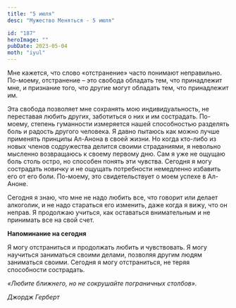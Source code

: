 ```yaml
---
title: "5 июля"
desc: "Мужество Меняться - 5 июля"

id: "187"
heroImage: ""
pubDate: 2023-05-04
moth: "iyul"
---
```


Мне кажется, что слово «отстранение» часто понимают неправильно. По-моему,
отстранение – это свобода обладать тем, что принадлежит мне, и признание того,
что другие могут обладать тем, что принадлежит им.

Эта свобода позволяет мне сохранять мою индивидуальность, не переставая любить
других, заботиться о них и им сострадать. По-моему, степень гуманности
измеряется нашей способностью разделять боль и радость другого человека. Я
давно пытаюсь как можно лучше применять принципы Ал-Анона в своей жизни. Но
когда кто-либо из новых членов содружества делится своими страданиями, я
невольно мысленно возвращаюсь к своему первому дню. Сам я уже не ощущаю боль
столь остро, но способен понять эти чувства. Сегодня я могу сострадать новичку
и не ощущать потребности немедленно избавить его от его боли. По-моему, это
свидетельствует о моем успехе в Ал-Аноне.

Сегодня я знаю, что мне не надо любить все, что говорит или делает алкоголик,
и не надо стараться его изменить, даже когда я вижу, что он неправ. Я
продолжаю учиться, как оставаться внимательным и не принимать все на свой
счет.

**Напоминание на сегодня**

Я могу отстраниться и продолжать любить и чувствовать. Я могу научиться
заниматься своими делами, позволяя другим людям заниматься своими. Сегодня я
могу отстраниться, не теряя способности сострадать.

_«Любите ближнего, но не сокрушайте пограничных столбов»._

_Джордж Герберт_
